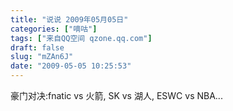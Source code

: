 ```yaml
---
title: "说说 2009年05月05日"
categories: ["嘀咕"]
tags: ["来自QQ空间 qzone.qq.com"]
draft: false
slug: "mZAn6J"
date: "2009-05-05 10:25:53"
---
```


豪门对决:fnatic vs 火箭, SK vs 湖人, ESWC vs NBA...
